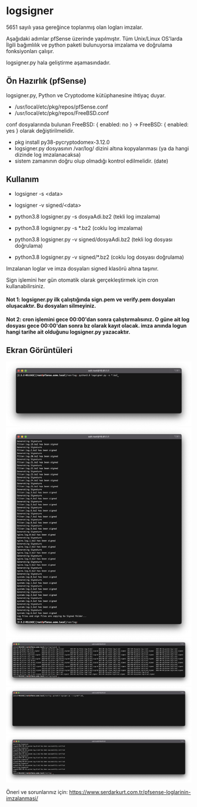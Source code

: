 # logsigner
5651 sayılı yasa gereğince toplanmış olan logları imzalar. 

Aşağıdaki adımlar pfSense üzerinde yapılmıştır. Tüm Unix/Linux OS'larda İlgili bağımlılık ve python paketi bulunuyorsa imzalama ve doğrulama fonksiyonları çalışır.

logsigner.py hala geliştirme aşamasındadır. 

## Ön Hazırlık (pfSense)

logsigner.py, Python ve Cryptodome kütüphanesine ihtiyaç duyar.
  - /usr/local/etc/pkg/repos/pfSense.conf
  - /usr/local/etc/pkg/repos/FreeBSD.conf
  
 conf dosyalarında bulunan FreeBSD: { enabled: no } -> FreeBSD: { enabled: yes } olarak değiştirilmelidir.
 
  - pkg install py38-pycryptodomex-3.12.0
  - logsigner.py dosyasının /var/log/ dizini altına kopyalanması (ya da hangi dizinde log imzalanacaksa)
  - sistem zamanının doğru olup olmadığı kontrol edilmelidir. (date)

## Kullanım

 - logsigner -s  \<data>
  
 - logsigner -v  signed/\<data>

 - python3.8 logsigner.py -s dosyaAdi.bz2 (tekli log imzalama)
  
 - python3.8 logsigner.py -s \*.bz2 (coklu log imzalama)
  
 - python3.8 logsigner.py -v signed/dosyaAdi.bz2 (tekli log dosyası doğrulama) 
  
 - python3.8 logsigner.py -v signed/\*.bz2 (coklu log dosyası doğrulama)
 
 
 Imzalanan loglar ve imza dosyaları signed klasörü altına taşınır.
 
 Sign işlemini her gün otomatik olarak gerçekleştirmek için cron kullanabilirsiniz.
 
 #### Not 1: logsigner.py ilk çalıştığında sign.pem ve verify.pem dosyaları oluşacaktır. Bu dosyaları silmeyiniz.
 
 #### Not 2: cron işlemini gece 00:00'dan sonra çalıştırmalısınız. O güne ait log dosyası gece 00:00'dan sonra bz olarak kayıt olacak. imza anında logun hangi tarihe ait olduğunu logsigner.py yazacaktır.

## Ekran Görüntüleri

![alt text](https://github.com/kurtserdar/logsigner-master/blob/main/1.png?raw=true)
![alt text](https://github.com/kurtserdar/logsigner-master/blob/main/2.png?raw=true)
![alt text](https://github.com/kurtserdar/logsigner-master/blob/main/3.png?raw=true)
![alt text](https://github.com/kurtserdar/logsigner-master/blob/main/4.png?raw=true)
![alt text](https://github.com/kurtserdar/logsigner-master/blob/main/5.png?raw=true)


Öneri ve sorunlarınız için: https://www.serdarkurt.com.tr/pfsense-loglarinin-imzalanmasi/

